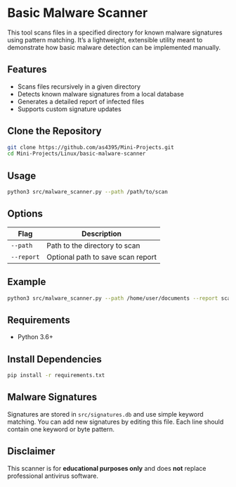 # Basic Malware Scanner

This tool scans files in a specified directory for known malware signatures using pattern matching. It’s a lightweight, extensible utility meant to demonstrate how basic malware detection can be implemented manually.

## Features

- Scans files recursively in a given directory
- Detects known malware signatures from a local database
- Generates a detailed report of infected files
- Supports custom signature updates

## Clone the Repository

```bash
git clone https://github.com/as4395/Mini-Projects.git
cd Mini-Projects/Linux/basic-malware-scanner
```

## Usage

```bash
python3 src/malware_scanner.py --path /path/to/scan
```

## Options

| Flag       | Description                             |
|------------|-----------------------------------------|
| `--path`   | Path to the directory to scan           |
| `--report` | Optional path to save scan report       |

## Example

```bash
python3 src/malware_scanner.py --path /home/user/documents --report scan_report.txt
```

## Requirements

- Python 3.6+

## Install Dependencies

```bash
pip install -r requirements.txt
```

## Malware Signatures

Signatures are stored in `src/signatures.db` and use simple keyword matching. You can add new signatures by editing this file. Each line should contain one keyword or byte pattern.

## Disclaimer

This scanner is for **educational purposes only** and does **not** replace professional antivirus software.
